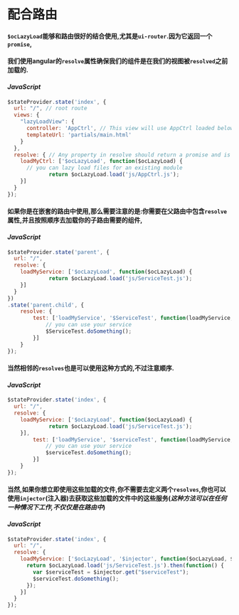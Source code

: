 # 配合路由
#### `$ocLazyLoad`能够和路由很好的结合使用,尤其是`ui-router`.因为它返回一个`promise`,
#### 我们使用angular的`resolve`属性确保我们的组件是在我们的视图被`resolved`之前加载的.

#### *JavaScript*
```javascript
$stateProvider.state('index', {
  url: "/", // root route
  views: {
    "lazyLoadView": {
      controller: 'AppCtrl', // This view will use AppCtrl loaded below in the resolve
      templateUrl: 'partials/main.html'
    }
  },
  resolve: { // Any property in resolve should return a promise and is executed before the view is loaded
    loadMyCtrl: ['$ocLazyLoad', function($ocLazyLoad) {
      // you can lazy load files for an existing module
             return $ocLazyLoad.load('js/AppCtrl.js');
    }]
  }
});
```
#### 如果你是在嵌套的路由中使用,那么需要注意的是:你需要在父路由中包含`resolve`属性,并且按照顺序去加载你的子路由需要的组件,

#### *JavaScript*
```javascript
$stateProvider.state('parent', {
  url: "/",
  resolve: {
    loadMyService: ['$ocLazyLoad', function($ocLazyLoad) {
             return $ocLazyLoad.load('js/ServiceTest.js');
    }]
  }
})
.state('parent.child', {
    resolve: {
        test: ['loadMyService', '$ServiceTest', function(loadMyService, $ServiceTest) {
            // you can use your service
            $ServiceTest.doSomething();
        }]
    }
});
```

#### 当然相邻的`resolves`也是可以使用这种方式的,不过注意顺序.

#### *JavaScript*
```javascript
$stateProvider.state('index', {
  url: "/",
  resolve: {
    loadMyService: ['$ocLazyLoad', function($ocLazyLoad) {
             return $ocLazyLoad.load('js/ServiceTest.js');
    }],
        test: ['loadMyService', '$serviceTest', function(loadMyService, $serviceTest) {
            // you can use your service
            $serviceTest.doSomething();
        }]
    }
});
```

#### 当然,如果你想立即使用这些加载的文件,你不需要去定义两个`resolves`,你也可以使用`injector`(注入器)去获取这些加载的文件中的这些服务(*这种方法可以在任何一种情况下工作,不仅仅是在路由中*)

#### *JavaScript*
```javascript
$stateProvider.state('index', {
  url: "/",
  resolve: {
    loadMyService: ['$ocLazyLoad', '$injector', function($ocLazyLoad, $injector) {
      return $ocLazyLoad.load('js/ServiceTest.js').then(function() {
        var $serviceTest = $injector.get("$serviceTest");
        $serviceTest.doSomething();
      });
    }]
  }
});
```




















